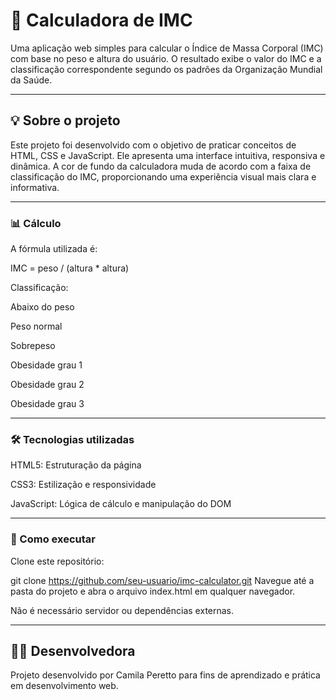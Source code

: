 # 🧮 Calculadora de IMC

Uma aplicação web simples para calcular o Índice de Massa Corporal (IMC) com base no peso e altura do usuário. O resultado exibe o valor do IMC e a classificação correspondente segundo os padrões da Organização Mundial da Saúde.

---

## 💡 Sobre o projeto

Este projeto foi desenvolvido com o objetivo de praticar conceitos de HTML, CSS e JavaScript. Ele apresenta uma interface intuitiva, responsiva e dinâmica. A cor de fundo da calculadora muda de acordo com a faixa de classificação do IMC, proporcionando uma experiência visual mais clara e informativa.

---

### 📊 Cálculo

A fórmula utilizada é:

IMC = peso / (altura * altura)

Classificação:

Abaixo do peso

Peso normal

Sobrepeso

Obesidade grau 1

Obesidade grau 2

Obesidade grau 3

---

### 🛠️ Tecnologias utilizadas

HTML5: Estruturação da página

CSS3: Estilização e responsividade

JavaScript: Lógica de cálculo e manipulação do DOM

---

### 🚀 Como executar

Clone este repositório:

git clone https://github.com/seu-usuario/imc-calculator.git
Navegue até a pasta do projeto e abra o arquivo index.html em qualquer navegador.

Não é necessário servidor ou dependências externas.

---

## 👩‍💻 Desenvolvedora
Projeto desenvolvido por Camila Peretto para fins de aprendizado e prática em desenvolvimento web.
